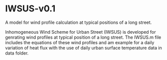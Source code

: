 # IWSUS-v0.1
A model for wind profile calculation at typical positions of a long street.

Inhomogeneous Wind Scheme for Urban Street (IWSUS) is developed for genrating wind profiles at typical position of a long street. The IWSUS.m file includes the equations of these wind profiles and am example for a daily variation of heat flux with the use of daily urban surface temperature data in data folder.
